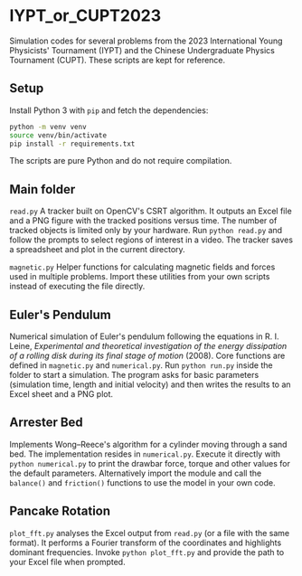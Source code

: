 # IYPT_or_CUPT2023

Simulation codes for several problems from the 2023 International Young
Physicists' Tournament (IYPT) and the Chinese Undergraduate Physics
Tournament (CUPT). These scripts are kept for reference.

## Setup

Install Python 3 with `pip` and fetch the dependencies:

```bash
python -m venv venv
source venv/bin/activate
pip install -r requirements.txt
```

The scripts are pure Python and do not require compilation.

## Main folder

`read.py`
A tracker built on OpenCV's CSRT algorithm. It outputs an Excel file and a
PNG figure with the tracked positions versus time. The number of tracked
objects is limited only by your hardware.
Run `python read.py` and follow the prompts to select regions of interest
in a video. The tracker saves a spreadsheet and plot in the current
directory.

`magnetic.py`
Helper functions for calculating magnetic fields and forces used in multiple
problems. Import these utilities from your own scripts instead of executing
the file directly.

## Euler's Pendulum

Numerical simulation of Euler's pendulum following the equations in R. I.
Leine, *Experimental and theoretical investigation of the energy
dissipation of a rolling disk during its final stage of motion* (2008).
Core functions are defined in `magnetic.py` and `numerical.py`. Run
`python run.py` inside the folder to start a simulation. The program
asks for basic parameters (simulation time, length and initial velocity)
and then writes the results to an Excel sheet and a PNG plot.

## Arrester Bed

Implements Wong–Reece's algorithm for a cylinder moving through a sand bed.
The implementation resides in `numerical.py`. Execute it directly with
`python numerical.py` to print the drawbar force, torque and other values
for the default parameters. Alternatively import the module and call the
`balance()` and `friction()` functions to use the model in your own code.

## Pancake Rotation

`plot_fft.py` analyses the Excel output from `read.py` (or a file with the
same format). It performs a Fourier transform of the coordinates and
highlights dominant frequencies. Invoke `python plot_fft.py` and provide the
path to your Excel file when prompted.
